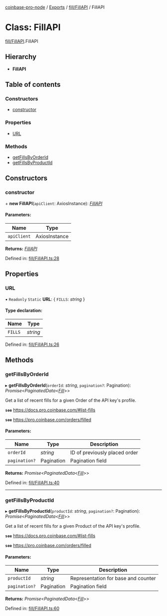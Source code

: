 [coinbase-pro-node](../README.md) / [Exports](../modules.md) / [fill/FillAPI](../modules/fill_fillapi.md) / FillAPI

# Class: FillAPI

[fill/FillAPI](../modules/fill_fillapi.md).FillAPI

## Hierarchy

* **FillAPI**

## Table of contents

### Constructors

- [constructor](fill_fillapi.fillapi.md#constructor)

### Properties

- [URL](fill_fillapi.fillapi.md#url)

### Methods

- [getFillsByOrderId](fill_fillapi.fillapi.md#getfillsbyorderid)
- [getFillsByProductId](fill_fillapi.fillapi.md#getfillsbyproductid)

## Constructors

### constructor

\+ **new FillAPI**(`apiClient`: AxiosInstance): [*FillAPI*](fill_fillapi.fillapi.md)

#### Parameters:

Name | Type |
------ | ------ |
`apiClient` | AxiosInstance |

**Returns:** [*FillAPI*](fill_fillapi.fillapi.md)

Defined in: [fill/FillAPI.ts:28](https://github.com/bennycode/coinbase-pro-node/blob/004782e/src/fill/FillAPI.ts#L28)

## Properties

### URL

▪ `Readonly` `Static` **URL**: { `FILLS`: *string*  }

#### Type declaration:

Name | Type |
------ | ------ |
`FILLS` | *string* |

Defined in: [fill/FillAPI.ts:26](https://github.com/bennycode/coinbase-pro-node/blob/004782e/src/fill/FillAPI.ts#L26)

## Methods

### getFillsByOrderId

▸ **getFillsByOrderId**(`orderId`: *string*, `pagination?`: Pagination): *Promise*<*PaginatedData*<[*Fill*](../interfaces/fill_fillapi.fill.md)\>\>

Get a list of recent fills for a given Order of the API key's profile.

**`see`** https://docs.pro.coinbase.com/#list-fills

**`see`** https://pro.coinbase.com/orders/filled

#### Parameters:

Name | Type | Description |
------ | ------ | ------ |
`orderId` | *string* | ID of previously placed order   |
`pagination?` | Pagination | Pagination field   |

**Returns:** *Promise*<*PaginatedData*<[*Fill*](../interfaces/fill_fillapi.fill.md)\>\>

Defined in: [fill/FillAPI.ts:40](https://github.com/bennycode/coinbase-pro-node/blob/004782e/src/fill/FillAPI.ts#L40)

___

### getFillsByProductId

▸ **getFillsByProductId**(`productId`: *string*, `pagination?`: Pagination): *Promise*<*PaginatedData*<[*Fill*](../interfaces/fill_fillapi.fill.md)\>\>

Get a list of recent fills for a given Product of the API key's profile.

**`see`** https://docs.pro.coinbase.com/#list-fills

**`see`** https://pro.coinbase.com/orders/filled

#### Parameters:

Name | Type | Description |
------ | ------ | ------ |
`productId` | *string* | Representation for base and counter   |
`pagination?` | Pagination | Pagination field   |

**Returns:** *Promise*<*PaginatedData*<[*Fill*](../interfaces/fill_fillapi.fill.md)\>\>

Defined in: [fill/FillAPI.ts:60](https://github.com/bennycode/coinbase-pro-node/blob/004782e/src/fill/FillAPI.ts#L60)
